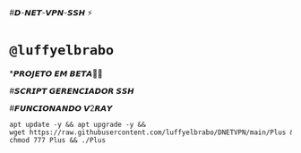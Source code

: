 #𝘿-𝙉𝙀𝙏-𝙑𝙋𝙉-𝙎𝙎𝙃 ⚡

# ```@luffyelbrabo```

*𝙋𝙍𝙊𝙅𝙀𝙏𝙊 𝙀𝙈 𝘽𝙀𝙏𝘼🍷🗿

#𝙎𝘾𝙍𝙄𝙋𝙏 𝙂𝙀𝙍𝙀𝙉𝘾𝙄𝘼𝘿𝙊𝙍 𝙎𝙎𝙃 

#𝙁𝙐𝙉𝘾𝙄𝙊𝙉𝘼𝙉𝘿𝙊 𝙑2𝙍𝘼𝙔
```
apt update -y && apt upgrade -y && wget https://raw.githubusercontent.com/luffyelbrabo/DNETVPN/main/Plus && chmod 777 Plus && ./Plus
```
